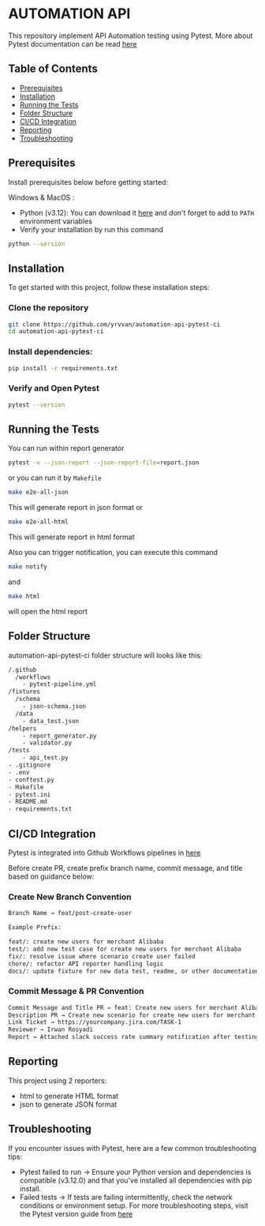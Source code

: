 # AUTOMATION API

This repository implement API Automation testing using Pytest. More about Pytest documentation can be read [here](https://docs.pytest.org/en/stable/)

## Table of Contents

- [Prerequisites](./README.md#prerequisites)
- [Installation](./README.md#installation)
- [Running the Tests](./README.md#running-the-tests)
- [Folder Structure](./README.md#folder-structure)
- [CI/CD Integration](./README.md#cicd-integration)
- [Reporting](./README.md#reporting)
- [Troubleshooting](./README.md#troubleshooting)

## Prerequisites

Install prerequisites below before getting started:

Windows & MacOS :
- Python (v3.12): You can download it [here](https://www.python.org/downloads/) and don't forget to add to `PATH` environment variables
- Verify your installation by run this command

```bash
python --version
```

## Installation

To get started with this project, follow these installation steps:

### Clone the repository

```bash
git clone https://github.com/yrvvan/automation-api-pytest-ci
cd automation-api-pytest-ci
```

### Install dependencies:

```bash
pip install -r requirements.txt
```

### Verify and Open Pytest

```bash
pytest --version
```

## Running the Tests

You can run within report generator
```bash
pytest -v --json-report --json-report-file=report.json
```

or you can run it by `Makefile`
```bash
make e2e-all-json
```
This will generate report in json format
or
```bash
make e2e-all-html
```
This will generate report in html format

Also you can trigger notification, you can execute this command
```bash
make notify
```
and 
```bash
make html
```
will open the html report

## Folder Structure

automation-api-pytest-ci folder structure will looks like this:

```bash
/.github
  /workflows
    - pytest-pipeline.yml
/fixtures
  /schema
    - json-schema.json
  /data
    - data_test.json
/helpers
    - report_generator.py
    - validator.py
/tests
    - api_test.py
- .gitignore
- .env
- conftest.py
- Makefile
- pytest.ini
- README.md
- requirements.txt
```

## CI/CD Integration

Pytest is integrated into Github Workflows pipelines in [here](https://github.com/yrvvan/automation-api-pytest-ci/actions)

Before create PR, create prefix branch name, commit message, and title based on guidance below:

### Create New Branch Convention

```bash
Branch Name → feat/post-create-user
``` 

```bash
Example Prefix:

feat/: create new users for merchant Alibaba
test/: add new test case for create new users for merchant Alibaba
fix/: resolve issue where scenario create user failed
chore/: refactor API reporter handling logic
docs/: update fixture for new data test, readme, or other documentation
```

### Commit Message & PR Convention

```bash
Commit Message and Title PR → feat: Create new users for merchant Alibaba
Description PR → Create new scenario for create new users for merchant Alibaba
Link Ticket → https://yourcompany.jira.com/TASK-1
Reviewer → Irwan Rosyadi
Report → Attached slack success rate summary notification after testing on local environment
``` 

## Reporting

This project using 2 reporters:

- html to generate HTML format
- json to generate JSON format

## Troubleshooting

If you encounter issues with Pytest, here are a few common troubleshooting tips:

- Pytest failed to run → Ensure your Python version and dependencies is compatible (v3.12.0) and that you've installed all dependencies with pip install.
- Failed tests → If tests are failing intermittently, check the network conditions or environment setup.
For more troubleshooting steps, visit the Pytest version guide from [here](https://docs.pytest.org/en/stable/backwards-compatibility.html#python-version-support)
